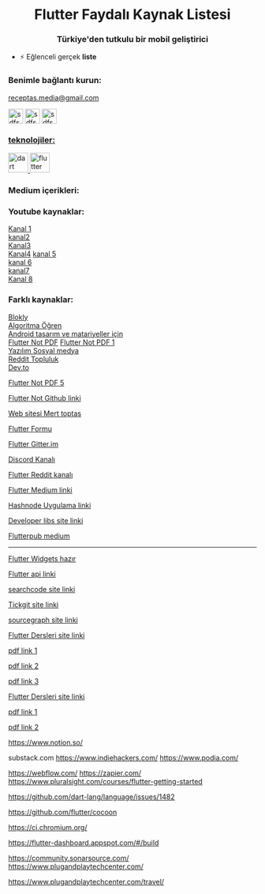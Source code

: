 <h1 align="center">Flutter Faydalı Kaynak Listesi</h1>
<h3 align="center">Türkiye'den tutkulu bir mobil geliştirici</h3>

<p align="left"> </p>


- ⚡ Eğlenceli gerçek **liste**

<h3 align="left ">Benimle bağlantı kurun:</h3>
<p align="left">
<a href="mailto:receptas.media@gmail.com"> receptas.media@gmail.com </a>


  
<a href="https://instagram.com/recept27 " target="recept27"><img align="center" src="https://raw.githubusercontent.com/rahuldkjain/github-profile-readme-generator/master/src/images/icons/Social/instagram.svg " alt="sdfsdf" height="30" width="30" /></a>
  <a href="https://medium.com/@recept27" target="blank"><img align="center" src="https://raw.githubusercontent.com/rahuldkjain/github-profile-readme-generator/master/src/images/icons/Social/medium.svg" alt="sdfs" height="30" width="30" /></a>
  <a href="https://linkedin.com/in/tas-recep" target="recept27"><img align="center" src="https://raw.githubusercontent.com/rahuldkjain/github-profile-readme-generator/master/src/images/icons/Social/linked-in-alt.svg" alt="sdfsdfs" height="30" width="30" />  
  
</p>
<h3 align="left ">teknolojiler:</h3>
<p align="left"> <a href="https://developer.android.com" target="_blank">  </a> <a href="https://dart.dev" target="_blank "> <img src="https://www.vectorlogo.zone/logos/dartlang/dartlang-icon.svg" alt="dart" width="40" height="40"/> </a>  <a href="https://flutter.dev" target="_blank"> <img src="https://www.vectorlogo.zone/logos/flutterio/flutterio-icon.svg" alt="flutter" width="40" height="40"/> </a>   </p>

<h3 align="left ">Medium içerikleri:</h3>


<h3 align="left ">Youtube kaynaklar:</h3>

<a href="https://www.youtube.com/user/kesali/videos" target="blank">Kanal 1</a> <br>
<a href="https://www.youtube.com/watch?v=nAxc6zViHWo&list=PLrWGe5fM0LZ6aJG8dWFRkqchaHENPmLET" target="blank">kanal2</a><br>
<a href="https://www.youtube.com/watch?v=rzTpk849ktA&list=PL0-7Xi0GB3teRqkuBusUEcVrP6OlYpD9w&index=39" target="blank">Kanal3</a><br>
<a href="https://www.youtube.com/watch?v=ZHq8oihSG84&list=PL0-7Xi0GB3tdgQ72k99XCVksiIIYX6dRu" target="blank">Kanal4</a>
<a href="https://www.youtube.com/watch?v=qWL1lGchpRA&list=PLR2qQy0Zxs_UdqAcaipPR3CG1Ly57UlhV" target="blank">kanal 5</a><br>
<a href="https://www.youtube.com/watch?v=tBzJOb2Dopg&list=PL0iaWPijZ-OdI59_nJWTb9-7Ec6h7U-Eo" target="blank">kanal 6</a><br>
<a href="https://www.youtube.com/watch?v=aVZ5rsA4Yx8&list=PLR2qQy0Zxs_Wot7YfLeeKdMlJ9838C_w0&index=3" target="blank">kanal7</a><br>
<a href="https://www.youtube.com/c/flutterdev/videos" target="blank">Kanal 8</a><br>

 




<h3 align="left ">Farklı kaynaklar:</h3>
<a href="https://developers.google.com/blockly" target="blank">Blokly</a> <br>
<a href="https://tr.khanacademy.org/computing/computer-science/algorithms" target="blank">Algoritma Öğren</a><br>
<a href="https://material.io/" target="blank">Android tasarım ve matariyeller için</a><br>
<a href="https://yaz.in/assets/flutter/Flutter%20Cheat%20Sheet.pdf" target="blank">Flutter Not PDF</a>
<a href="https://cheatography.com/kahmic16/cheat-sheets/flutter/pdf/" target="blank">Flutter Not PDF 1</a><br>
<a href="https://morioh.com/" target="blank">Yazılım Sosyal medya</a><br>
<a href="https://www.reddit.com/r/FlutterDev/comments/8gofu0/flutter_layout_cheat_sheet/" target="blank">Reddit Topluluk</a><br>
<a href="https://dev.to/" target="blank">Dev.to</a><br>


<a href="https://bs-uploads.toptal.io/blackfish-uploads/gated_content_article_page/content/attachment_file/attachment/28693/DartLanguageCheatSheet-e60b3291e2dbe9ffe2a53ebdf0cd7442.pdf" target="blank">Flutter Not PDF 5</a><br>

<a href="https://github.com/myagan/Flutter-Egitim-Kaynaklari
" target="blank">Flutter Not Github linki</a><br>

<a href="https://www.merttoptas.com/
" target="blank">Web sitesi Mert toptas</a><br>

<a href="https://www.flutterforum.org/
" target="blank">Flutter Formu</a><br>

<a href="https://gitter.im/flutter/flutter
" target="blank">Flutter Gitter.im</a><br>

<a href="https://discord.com/invite/N7Yshp4" target="blank">Discord Kanalı</a><br>

<a href="https://www.reddit.com/r/FlutterDev/" target="blank">Flutter Reddit kanalı</a><br>

<a href="https://medium.com/flutter" target="blank">Flutter Medium linki</a><br>

<a href="https://hashnode.com/" target="blank">Hashnode Uygulama linki</a><br>

<a href="https://www.developerlibs.com/" target="blank">Developer libs site linki</a><br>

<a href="https://medium.com/flutterpub" target="blank">Flutterpub medium</a><br>

-----

<a href="https://flutter.dev/docs/reference/widgets" target="blank">Flutter Widgets hazır</a><br>

<a href="https://api.flutter.dev/" target="blank">Flutter api linki</a><br>

<a href="https://searchcode.com/" target="blank">searchcode site linki</a><br>

<a href="https://www.tickgit.com/" target="blank">Tickgit site linki</a><br>

<a href="https://sourcegraph.com/search" target="blank">sourcegraph site linki</a><br>

<a href="https://flutterdersleri.com/" target="blank">Flutter Dersleri site linki</a><br>

<a href="https://koenig-media.raywenderlich.com/uploads/2019/08/RW-Dart-Cheatsheet-1.0.2.pdf" target="blank">pdf link 1</a><br>

<a href="https://blog.couchbase.com/wp-content/uploads/2018/11/CB1.8.1JavaCheatSheet-Preview.pdf" target="blank">pdf link 2</a><br>

<a href="http://ec2-54-149-119-135.us-west-2.compute.amazonaws.com/brochures/DartCheatSheet.pdf?fbclid=IwAR3uBlTFUoeYfKraKVOxgdVvvXzYXNJPV4L5MnT2leICLKMC_AQ4ihAvgqA" target="blank">pdf link 3</a><br>

  
  
  
  
  <a href="https://www.codegrepper.com/code-examples/whatever/flutter+build+for+web" target="blank">Flutter Dersleri site linki</a><br>

<a href="https://www.udacity.com/course/build-native-mobile-apps-with-flutter--ud905" target="blank">pdf link 1</a><br>

<a href="https://github.com/kalismeras61/awesome-flutter" target="blank">pdf link 2</a><br>
  


https://www.notion.so/

substack.com
https://www.indiehackers.com/
https://www.podia.com/

https://webflow.com/
https://zapier.com/
https://www.pluralsight.com/courses/flutter-getting-started





https://github.com/dart-lang/language/issues/1482

https://github.com/flutter/cocoon

https://ci.chromium.org/

https://flutter-dashboard.appspot.com/#/build

https://community.sonarsource.com/
https://www.plugandplaytechcenter.com/

https://www.plugandplaytechcenter.com/travel/
